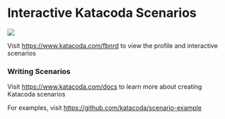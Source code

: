 # Interactive Katacoda Scenarios

[![](http://shields.katacoda.com/katacoda/fbnrd/count.svg)](https://www.katacoda.com/fbnrd "Get your profile on Katacoda.com")

Visit https://www.katacoda.com/fbnrd to view the profile and interactive scenarios

### Writing Scenarios
Visit https://www.katacoda.com/docs to learn more about creating Katacoda scenarios

For examples, visit https://github.com/katacoda/scenario-example
